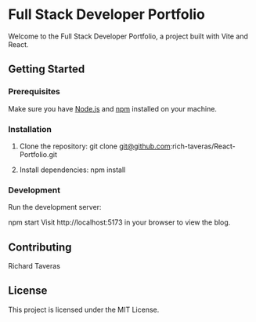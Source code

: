 # Full Stack Developer Portfolio

Welcome to the Full Stack Developer Portfolio, a project built with Vite and React.

## Getting Started

### Prerequisites

Make sure you have [Node.js](https://nodejs.org/) and [npm](https://www.npmjs.com/) installed on your machine.

### Installation

1. Clone the repository:
    git clone git@github.com:rich-taveras/React-Portfolio.git

2. Install dependencies:
    npm install

### Development

Run the development server:

npm start
Visit http://localhost:5173 in your browser to view the blog.

## Contributing
Richard Taveras

## License
This project is licensed under the MIT License.